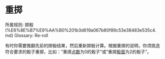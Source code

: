 # 重掷

所属规则: 掷骰 (%E6%8E%B7%E9%AA%B0%201b3d619a067b80f89c53e38483e535c4.md)
Glossary: Re-roll

有时你需要推翻先前的掷骰结果，然后重新掷骰计算。根据重掷的说明，你须挑选符合要求的骰子重掷，比如：“重掷[点数](%E7%82%B9%E6%95%B0%201b3d619a067b806ebe79e7eaae471228.md)为0的骰子”或“重掷[骰面](%E9%AA%B0%E9%9D%A2%201b3d619a067b80a0ab34fb7befb2c3d7.md)为2的骰子”。